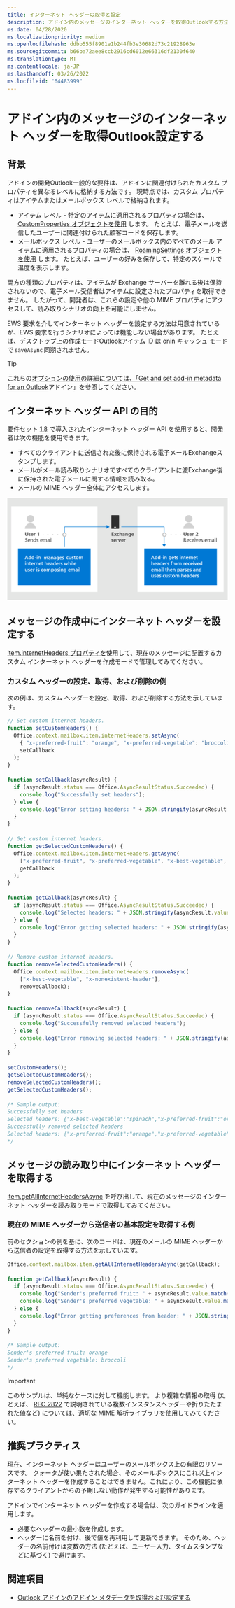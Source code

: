 ```yaml
---
title: インターネット ヘッダーの取得と設定
description: アドイン内のメッセージのインターネット ヘッダーを取得Outlookする方法。
ms.date: 04/28/2020
ms.localizationpriority: medium
ms.openlocfilehash: ddbb555f8901e1b244fb3e30682d73c21928963e
ms.sourcegitcommit: b66ba72aee8ccb2916cd6012e66316df2130f640
ms.translationtype: MT
ms.contentlocale: ja-JP
ms.lasthandoff: 03/26/2022
ms.locfileid: "64483999"
---
```

# <a name="get-and-set-internet-headers-on-a-message-in-an-outlook-add-in"></a>アドイン内のメッセージのインターネット ヘッダーを取得Outlook設定する

## <a name="background"></a>背景

アドインの開発Outlook一般的な要件は、アドインに関連付けられたカスタム プロパティを異なるレベルに格納する方法です。 現時点では、カスタム プロパティはアイテムまたはメールボックス レベルで格納されます。

- アイテム レベル - 特定のアイテムに適用されるプロパティの場合は、 [CustomProperties オブジェクトを使用](/javascript/api/outlook/office.customproperties) します。 たとえば、電子メールを送信したユーザーに関連付けられた顧客コードを保存します。
- メールボックス レベル - ユーザーのメールボックス内のすべてのメール アイテムに適用されるプロパティの場合は、 [RoamingSettings オブジェクトを使用](/javascript/api/outlook/office.roamingsettings) します。 たとえば、ユーザーの好みを保存して、特定のスケールで温度を表示します。

両方の種類のプロパティは、アイテムが Exchange サーバーを離れる後は保持されないので、電子メール受信者はアイテムに設定されたプロパティを取得できません。 したがって、開発者は、これらの設定や他の MIME プロパティにアクセスして、読み取りシナリオの向上を可能にしません。

EWS 要求を介してインターネット ヘッダーを設定する方法は用意されているが、EWS 要求を行うシナリオによっては機能しない場合があります。 たとえば、デスクトップ上の作成モードOutlookアイテム ID は onin キャッシュ モードで `saveAsync` 同期されません。

> [!TIP]
> これらの[オプションの使用の詳細については、「Get and set add-in metadata for an Outlook](metadata-for-an-outlook-add-in.md)アドイン」を参照してください。

## <a name="purpose-of-the-internet-headers-api"></a>インターネット ヘッダー API の目的

要件セット [1.8](/javascript/api/requirement-sets/outlook/requirement-set-1.8/outlook-requirement-set-1.8) で導入されたインターネット ヘッダー API を使用すると、開発者は次の機能を使用できます。

- すべてのクライアントに送信された後に保持される電子メールExchangeスタンプします。
- メールがメール読み取りシナリオですべてのクライアントに渡Exchange後に保持された電子メールに関する情報を読み取る。
- メールの MIME ヘッダー全体にアクセスします。

![インターネット ヘッダーの図。 テキスト: ユーザー 1 は電子メールを送信します。 ユーザーが電子メールを作成している間、アドインはカスタム インターネット ヘッダーを管理します。 ユーザー 2 は電子メールを受信します。 アドインは受信したメールからインターネット ヘッダーを取得し、カスタム ヘッダーを解析して使用します。](../images/outlook-internet-headers.png)

## <a name="set-internet-headers-while-composing-a-message"></a>メッセージの作成中にインターネット ヘッダーを設定する

[item.internetHeaders プロパティを](/javascript/api/outlook/office.messagecompose#outlook-office-messagecompose-internetheaders-member)使用して、現在のメッセージに配置するカスタム インターネット ヘッダーを作成モードで管理してみてください。

### <a name="set-get-and-remove-custom-headers-example"></a>カスタム ヘッダーの設定、取得、および削除の例

次の例は、カスタム ヘッダーを設定、取得、および削除する方法を示しています。

```js
// Set custom internet headers.
function setCustomHeaders() {
  Office.context.mailbox.item.internetHeaders.setAsync(
    { "x-preferred-fruit": "orange", "x-preferred-vegetable": "broccoli", "x-best-vegetable": "spinach" },
    setCallback
  );
}

function setCallback(asyncResult) {
  if (asyncResult.status === Office.AsyncResultStatus.Succeeded) {
    console.log("Successfully set headers");
  } else {
    console.log("Error setting headers: " + JSON.stringify(asyncResult.error));
  }
}

// Get custom internet headers.
function getSelectedCustomHeaders() {
  Office.context.mailbox.item.internetHeaders.getAsync(
    ["x-preferred-fruit", "x-preferred-vegetable", "x-best-vegetable", "x-nonexistent-header"],
    getCallback
  );
}

function getCallback(asyncResult) {
  if (asyncResult.status === Office.AsyncResultStatus.Succeeded) {
    console.log("Selected headers: " + JSON.stringify(asyncResult.value));
  } else {
    console.log("Error getting selected headers: " + JSON.stringify(asyncResult.error));
  }
}

// Remove custom internet headers.
function removeSelectedCustomHeaders() {
  Office.context.mailbox.item.internetHeaders.removeAsync(
    ["x-best-vegetable", "x-nonexistent-header"],
    removeCallback);
}

function removeCallback(asyncResult) {
  if (asyncResult.status === Office.AsyncResultStatus.Succeeded) {
    console.log("Successfully removed selected headers");
  } else {
    console.log("Error removing selected headers: " + JSON.stringify(asyncResult.error));
  }
}

setCustomHeaders();
getSelectedCustomHeaders();
removeSelectedCustomHeaders();
getSelectedCustomHeaders();

/* Sample output:
Successfully set headers
Selected headers: {"x-best-vegetable":"spinach","x-preferred-fruit":"orange","x-preferred-vegetable":"broccoli"}
Successfully removed selected headers
Selected headers: {"x-preferred-fruit":"orange","x-preferred-vegetable":"broccoli"}
*/
```

## <a name="get-internet-headers-while-reading-a-message"></a>メッセージの読み取り中にインターネット ヘッダーを取得する

[item.getAllInternetHeadersAsync](/javascript/api/outlook/office.messageread#outlook-office-messageread-getallinternetheadersasync-member(1)) を呼び出して、現在のメッセージのインターネット ヘッダーを読み取りモードで取得してみてください。

### <a name="get-sender-preferences-from-current-mime-headers-example"></a>現在の MIME ヘッダーから送信者の基本設定を取得する例

前のセクションの例を基に、次のコードは、現在のメールの MIME ヘッダーから送信者の設定を取得する方法を示しています。

```js
Office.context.mailbox.item.getAllInternetHeadersAsync(getCallback);

function getCallback(asyncResult) {
  if (asyncResult.status === Office.AsyncResultStatus.Succeeded) {
    console.log("Sender's preferred fruit: " + asyncResult.value.match(/x-preferred-fruit:.*/gim)[0].slice(19));
    console.log("Sender's preferred vegetable: " + asyncResult.value.match(/x-preferred-vegetable:.*/gim)[0].slice(23));
  } else {
    console.log("Error getting preferences from header: " + JSON.stringify(asyncResult.error));
  }
}

/* Sample output:
Sender's preferred fruit: orange
Sender's preferred vegetable: broccoli
*/
```

> [!IMPORTANT]
> このサンプルは、単純なケースに対して機能します。 より複雑な情報の取得 (たとえば、 [RFC 2822](https://tools.ietf.org/html/rfc2822) で説明されている複数インスタンスヘッダーや折りたたまれた値など) については、適切な MIME 解析ライブラリを使用してみてください。

## <a name="recommended-practices"></a>推奨プラクティス

現在、インターネット ヘッダーはユーザーのメールボックス上の有限のリソースです。 クォータが使い果たされた場合、そのメールボックスにこれ以上インターネット ヘッダーを作成することはできません。これにより、この機能に依存するクライアントからの予期しない動作が発生する可能性があります。

アドインでインターネット ヘッダーを作成する場合は、次のガイドラインを適用します。

- 必要なヘッダーの最小数を作成します。
- ヘッダーに名前を付け、後で値を再利用して更新できます。 そのため、ヘッダーの名前付けは変数の方法 (たとえば、ユーザー入力、タイムスタンプなどに基づく) で避けます。

## <a name="see-also"></a>関連項目

- [Outlook アドインのアドイン メタデータを取得および設定する](metadata-for-an-outlook-add-in.md)
